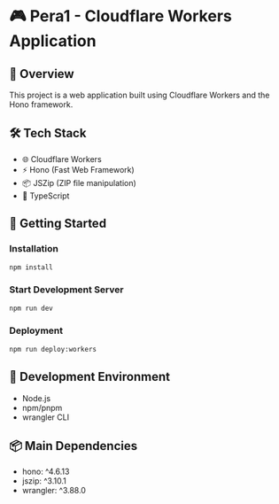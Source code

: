 # 🎮 Pera1 - Cloudflare Workers Application

## 📝 Overview
This project is a web application built using Cloudflare Workers and the Hono framework.

## 🛠️ Tech Stack
- 🌐 Cloudflare Workers
- ⚡ Hono (Fast Web Framework)
- 📦 JSZip (ZIP file manipulation)
- 🔧 TypeScript

## 🚀 Getting Started

### Installation
```bash
npm install
```

### Start Development Server
```bash
npm run dev
```

### Deployment
```bash
npm run deploy:workers
```

## 🔧 Development Environment
- Node.js
- npm/pnpm
- wrangler CLI

## 📦 Main Dependencies
- hono: ^4.6.13
- jszip: ^3.10.1
- wrangler: ^3.88.0
```
